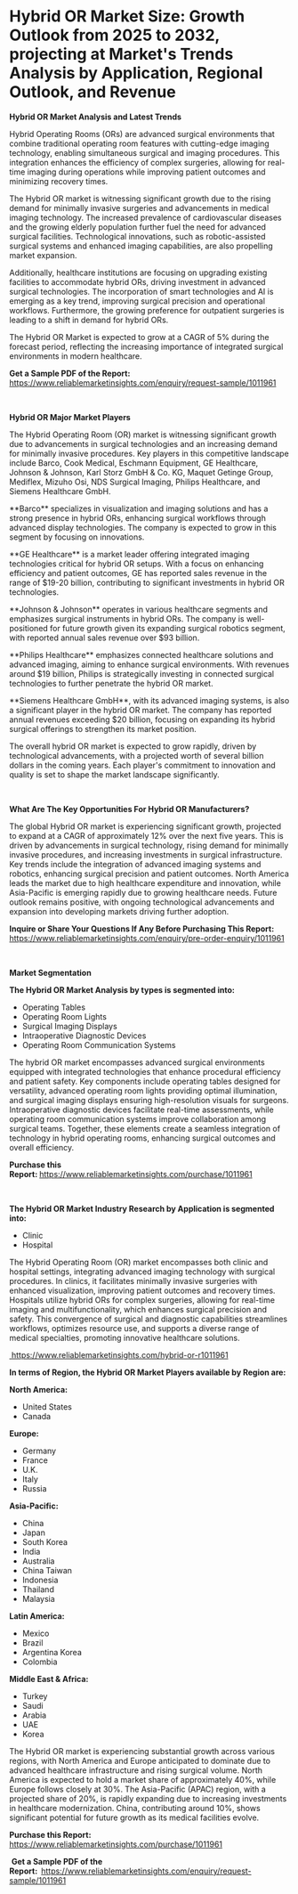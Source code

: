 <p><h1>Hybrid OR Market Size: Growth Outlook from 2025 to 2032, projecting at Market's Trends Analysis by Application, Regional Outlook, and Revenue</h1></p><p><strong>Hybrid OR Market Analysis and Latest Trends</strong></p>
<p><p>Hybrid Operating Rooms (ORs) are advanced surgical environments that combine traditional operating room features with cutting-edge imaging technology, enabling simultaneous surgical and imaging procedures. This integration enhances the efficiency of complex surgeries, allowing for real-time imaging during operations while improving patient outcomes and minimizing recovery times.</p><p>The Hybrid OR market is witnessing significant growth due to the rising demand for minimally invasive surgeries and advancements in medical imaging technology. The increased prevalence of cardiovascular diseases and the growing elderly population further fuel the need for advanced surgical facilities. Technological innovations, such as robotic-assisted surgical systems and enhanced imaging capabilities, are also propelling market expansion.</p><p>Additionally, healthcare institutions are focusing on upgrading existing facilities to accommodate hybrid ORs, driving investment in advanced surgical technologies. The incorporation of smart technologies and AI is emerging as a key trend, improving surgical precision and operational workflows. Furthermore, the growing preference for outpatient surgeries is leading to a shift in demand for hybrid ORs.</p><p>The Hybrid OR Market is expected to grow at a CAGR of 5% during the forecast period, reflecting the increasing importance of integrated surgical environments in modern healthcare.</p></p>
<p><strong>Get a Sample PDF of the Report:&nbsp;</strong> <a href="https://www.reliablemarketinsights.com/enquiry/request-sample/1011961?utm_campaign=3612&utm_medium=2&utm_source=Github&utm_content=ia&utm_term=17042025&utm_id=hybrid-or">https://www.reliablemarketinsights.com/enquiry/request-sample/1011961</a></p>
<p>&nbsp;</p>
<p><strong>Hybrid OR Major Market Players</strong></p>
<p><p>The Hybrid Operating Room (OR) market is witnessing significant growth due to advancements in surgical technologies and an increasing demand for minimally invasive procedures. Key players in this competitive landscape include Barco, Cook Medical, Eschmann Equipment, GE Healthcare, Johnson & Johnson, Karl Storz GmbH & Co. KG, Maquet Getinge Group, Mediflex, Mizuho Osi, NDS Surgical Imaging, Philips Healthcare, and Siemens Healthcare GmbH.</p><p>**Barco** specializes in visualization and imaging solutions and has a strong presence in hybrid ORs, enhancing surgical workflows through advanced display technologies. The company is expected to grow in this segment by focusing on innovations.</p><p>**GE Healthcare** is a market leader offering integrated imaging technologies critical for hybrid OR setups. With a focus on enhancing efficiency and patient outcomes, GE has reported sales revenue in the range of $19-20 billion, contributing to significant investments in hybrid OR technologies.</p><p>**Johnson & Johnson** operates in various healthcare segments and emphasizes surgical instruments in hybrid ORs. The company is well-positioned for future growth given its expanding surgical robotics segment, with reported annual sales revenue over $93 billion.</p><p>**Philips Healthcare** emphasizes connected healthcare solutions and advanced imaging, aiming to enhance surgical environments. With revenues around $19 billion, Philips is strategically investing in connected surgical technologies to further penetrate the hybrid OR market.</p><p>**Siemens Healthcare GmbH**, with its advanced imaging systems, is also a significant player in the hybrid OR market. The company has reported annual revenues exceeding $20 billion, focusing on expanding its hybrid surgical offerings to strengthen its market position.</p><p>The overall hybrid OR market is expected to grow rapidly, driven by technological advancements, with a projected worth of several billion dollars in the coming years. Each player's commitment to innovation and quality is set to shape the market landscape significantly.</p></p>
<p>&nbsp;</p>
<p><strong>What Are The Key Opportunities For Hybrid OR Manufacturers?</strong></p>
<p><p>The global Hybrid OR market is experiencing significant growth, projected to expand at a CAGR of approximately 12% over the next five years. This is driven by advancements in surgical technology, rising demand for minimally invasive procedures, and increasing investments in surgical infrastructure. Key trends include the integration of advanced imaging systems and robotics, enhancing surgical precision and patient outcomes. North America leads the market due to high healthcare expenditure and innovation, while Asia-Pacific is emerging rapidly due to growing healthcare needs. Future outlook remains positive, with ongoing technological advancements and expansion into developing markets driving further adoption.</p></p>
<p><strong>Inquire or Share Your Questions If Any Before Purchasing This Report:</strong> <a href="https://www.reliablemarketinsights.com/enquiry/pre-order-enquiry/1011961?utm_campaign=3612&utm_medium=2&utm_source=Github&utm_content=ia&utm_term=17042025&utm_id=hybrid-or">https://www.reliablemarketinsights.com/enquiry/pre-order-enquiry/1011961</a></p>
<p>&nbsp;</p>
<p><strong>Market Segmentation</strong></p>
<p><strong>The Hybrid OR Market Analysis by types is segmented into:</strong></p>
<p><ul><li>Operating Tables</li><li>Operating Room Lights</li><li>Surgical Imaging Displays</li><li>Intraoperative Diagnostic Devices</li><li>Operating Room Communication Systems</li></ul></p>
<p><p>The hybrid OR market encompasses advanced surgical environments equipped with integrated technologies that enhance procedural efficiency and patient safety. Key components include operating tables designed for versatility, advanced operating room lights providing optimal illumination, and surgical imaging displays ensuring high-resolution visuals for surgeons. Intraoperative diagnostic devices facilitate real-time assessments, while operating room communication systems improve collaboration among surgical teams. Together, these elements create a seamless integration of technology in hybrid operating rooms, enhancing surgical outcomes and overall efficiency.</p></p>
<p><strong>Purchase this Report:&nbsp;</strong><a href="https://www.reliablemarketinsights.com/purchase/1011961?utm_campaign=3612&utm_medium=2&utm_source=Github&utm_content=ia&utm_term=17042025&utm_id=hybrid-or">https://www.reliablemarketinsights.com/purchase/1011961</a></p>
<p>&nbsp;</p>
<p><strong>The Hybrid OR Market Industry Research by Application is segmented into:</strong></p>
<p><ul><li>Clinic</li><li>Hospital</li></ul></p>
<p><p>The Hybrid Operating Room (OR) market encompasses both clinic and hospital settings, integrating advanced imaging technology with surgical procedures. In clinics, it facilitates minimally invasive surgeries with enhanced visualization, improving patient outcomes and recovery times. Hospitals utilize hybrid ORs for complex surgeries, allowing for real-time imaging and multifunctionality, which enhances surgical precision and safety. This convergence of surgical and diagnostic capabilities streamlines workflows, optimizes resource use, and supports a diverse range of medical specialties, promoting innovative healthcare solutions.</p></p>
<p><a href="https://www.reliablemarketinsights.com/hybrid-or-r1011961?utm_campaign=3612&utm_medium=2&utm_source=Github&utm_content=ia&utm_term=17042025&utm_id=hybrid-or">&nbsp;https://www.reliablemarketinsights.com/hybrid-or-r1011961</a></p>
<p><strong>In terms of Region, the Hybrid OR Market Players available by Region are:</strong></p>
<p>
    <p> <strong> North America: </strong>
        <ul>
            <li>United States</li>
            <li>Canada</li>
        </ul>
        </p> 
    <p> <strong> Europe: </strong>
        <ul>
            <li>Germany</li>
            <li>France</li>
            <li>U.K.</li>
            <li>Italy</li>
            <li>Russia</li>
        </ul>
        </p> 
    <p> <strong> Asia-Pacific: </strong>
        <ul>
            <li>China</li>
            <li>Japan</li>
            <li>South Korea</li>
            <li>India</li>
            <li>Australia</li>
            <li>China Taiwan</li>
            <li>Indonesia</li>
            <li>Thailand</li>
            <li>Malaysia</li>
        </ul>
        </p> 
    <p> <strong> Latin America: </strong>
        <ul>
            <li>Mexico</li>
            <li>Brazil</li>
            <li>Argentina Korea</li>
            <li>Colombia</li>
        </ul>
        </p> 
    <p> <strong> Middle East & Africa: </strong>
        <ul>
            <li>Turkey</li>
            <li>Saudi</li>
            <li>Arabia</li>
            <li>UAE</li>
            <li>Korea</li>
        </ul>
    </p>
    </p>
<p><p>The Hybrid OR market is experiencing substantial growth across various regions, with North America and Europe anticipated to dominate due to advanced healthcare infrastructure and rising surgical volume. North America is expected to hold a market share of approximately 40%, while Europe follows closely at 30%. The Asia-Pacific (APAC) region, with a projected share of 20%, is rapidly expanding due to increasing investments in healthcare modernization. China, contributing around 10%, shows significant potential for future growth as its medical facilities evolve.</p></p>
<p><strong>Purchase this Report: </strong><a href="https://www.reliablemarketinsights.com/purchase/1011961?utm_campaign=3612&utm_medium=2&utm_source=Github&utm_content=ia&utm_term=17042025&utm_id=hybrid-or">https://www.reliablemarketinsights.com/purchase/1011961</a></p>
<p>&nbsp;<strong>Get a Sample PDF of the Report:&nbsp;&nbsp;</strong><a href="https://www.reliablemarketinsights.com/enquiry/request-sample/1011961?utm_campaign=3612&utm_medium=2&utm_source=Github&utm_content=ia&utm_term=17042025&utm_id=hybrid-or">https://www.reliablemarketinsights.com/enquiry/request-sample/1011961</a></p>
<p><strong></strong></p>
<p><p></p><p></p><p></p></p>